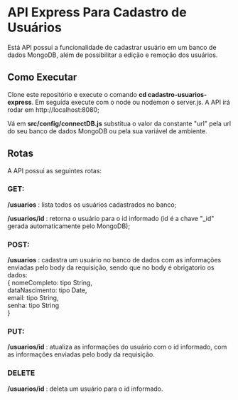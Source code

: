 # API Express Para Cadastro de Usuários

Está API possui a funcionalidade de cadastrar usuário em um banco de dados MongoDB, além de possibilitar a edição e remoção dos usuários.

## Como Executar

Clone este repositório e execute o comando **cd cadastro-usuarios-express**. Em seguida execute com o node ou nodemon o server.js. A API irá rodar em http://localhost:8080;

Vá em **src/config/connectDB.js** substitua o valor da constante "url" pela url do seu banco de dados MongoDB ou pela sua variável de ambiente.

## Rotas

A API possui as seguintes rotas: 

### GET:

**/usuarios** : lista todos os usuários cadastrados no banco;

**/usuarios/id** : retorna o usuário para o id informado (id é a chave "_id" gerada automaticamente pelo MongoDB);

### POST:

**/usuarios** : cadastra um usuário no banco de dados com as informações enviadas pelo body da requisição, sendo que no body é obrigatorio os dados: <br>
{
    nomeCompleto: tipo String, <br>
    dataNascimento: tipo Date, <br>
    email: tipo String, <br>
    senha: tipo String <br>
} 

### PUT:

**/usuarios/id** : atualiza as informações do usuário com o id informado, com as informações enviadas pelo body da requisição.

### DELETE

**/usuarios/id** : deleta um usuário para o id informado.
